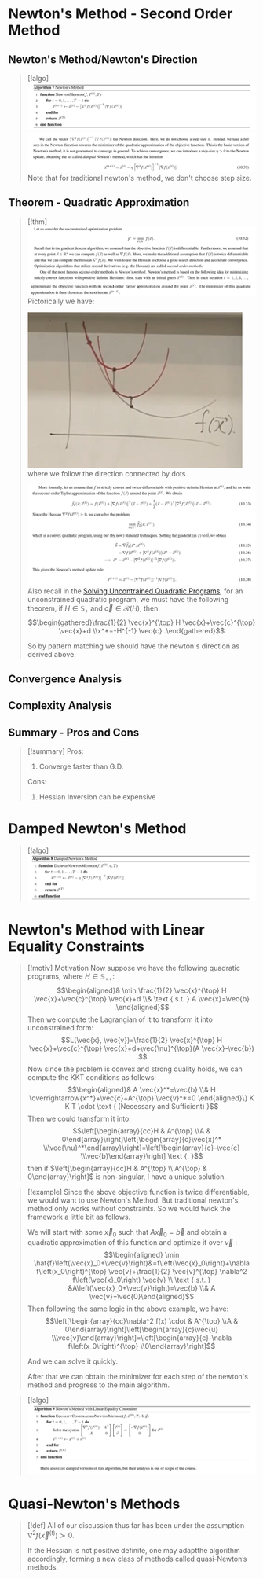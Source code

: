 # Newton's Method - Second Order Method
## Newton's Method/Newton's Direction
> [!algo]
> ![](Newton's_Method.assets/image-20231217103403949.png)![](Newton's_Method.assets/image-20231217103419131.png)
> Note that for traditional newton's method, we don't choose step size.


## Theorem - Quadratic Approximation
> [!thm]
> ![](Newton's_Method.assets/image-20231217102455223.png)![](Newton's_Method.assets/image-20231217102507555.png)
> Pictorically we have:
> 
> ![](Newton's_Method.assets/image-20231217103304136.png)
> where we follow the direction connected by dots.
> 
> ![](Newton's_Method.assets/image-20231217103345806.png)
> Also recall in the [Solving Uncontrained Quadratic Programs](../5_Types_of_Optimization_Programs/Quadratic_Programs.md#Solving%20Uncontrained%20Quadratic%20Programs), for an unconstrained quadratic program, we must have the following theorem, if $H\in \mathbb{S}_+$ and $\vec{c}\in\mathcal{R}(H)$, then:
> $$\begin{gathered}\frac{1}{2} \vec{x}^{\top} H \vec{x}+\vec{c}^{\top} \vec{x}+d \\x^*=-H^{-1} \vec{c} .\end{gathered}$$
> 
> So by pattern matching we should have the newton's direction as derived above.



## Convergence Analysis



## Complexity Analysis



## Summary - Pros and Cons
> [!summary]
> Pros:
> 1. Converge faster than G.D.
> 
> Cons:
> 1. Hessian Inversion can be expensive



# Damped Newton's Method
> [!algo]
> ![](Newton's_Method.assets/image-20231217103500299.png)




# Newton's Method with Linear Equality Constraints
> [!motiv] Motivation
> Now suppose we have the following quadratic programs, where $H\in \mathbb{S}_{++}$:
> $$\begin{aligned}& \min \frac{1}{2} \vec{x}^{\top} H \vec{x}+\vec{c}^{\top} \vec{x}+d \\& \text { s.t. } A \vec{x}=\vec{b} .\end{aligned}$$
> Then we compute the Lagrangian of it to transform it into unconstrained form:
> $$L(\vec{x}, \vec{v})=\frac{1}{2} \vec{x}^{\top} H \vec{x}+\vec{c}^{\top} \vec{x}+d+\vec{\nu}^{\top}(A \vec{x}-\vec{b}) .$$
> Now since the problem is convex and strong duality holds, we can compute the KKT conditions as follows:
> $$\begin{aligned}& A \vec{x}^*=\vec{b} \\& H \overrightarrow{x^*}+\vec{c}+A^{\top} \vec{v}^*=0 \end{aligned}\} K K T \cdot \text { (Necessary and Sufficient) }$$
> Then we could transform it into:
> $$\left[\begin{array}{cc}H & A^{\top} \\A & 0\end{array}\right]\left[\begin{array}{c}\vec{x}^* \\\vec{\nu}^*\end{array}\right]=\left[\begin{array}{c}-\vec{c} \\\vec{b}\end{array}\right] \text {. }$$
> then if $\left[\begin{array}{cc}H & A^{\top} \\ A^{\top} & 0\end{array}\right]$ is non-singular, I have a unique solution.

> [!example]
> Since the above objective function is twice differentiable, we would want to use Newton's Method. But traditional newton's method only works without constraints. So we would twick the framework a little bit as follows.
> 
> We will start with some $\vec{x}_0$ such that $A\vec{x}_0=\vec{b}$ and obtain a quadratic approximation of this function and optimize it over $\vec{v}$ :
> $$\begin{aligned} \min \hat{f}\left(\vec{x}_0+\vec{v}\right)&=f\left(\vec{x}_0\right)+\nabla f\left(x_0\right)^{\top} \vec{v}+\frac{1}{2} \vec{v}^{\top} \nabla^2 f\left(\vec{x}_0\right) \vec{v} \\ \text { s.t. } &A\left(\vec{x}_0+\vec{v}\right)=\vec{b} \\& A \vec{v}=\vec{0}\end{aligned}$$
> Then following the same logic in the above example, we have:
> $$\left[\begin{array}{cc}\nabla^2 f(x) \cdot & A^{\top} \\A & 0\end{array}\right]\left[\begin{array}{c}\vec{u} \\\vec{v}\end{array}\right]=\left[\begin{array}{c}-\nabla f\left(x_0\right)^{\top} \\0\end{array}\right]$$
> 
> And we can solve it quickly.
> 
> After that we can obtain the minimizer for each step of the newton's method and progress to the main algorithm.

> [!algo]
> ![](Newton's_Method.assets/image-20231217135705848.png)



# Quasi-Newton's Methods
> [!def]
> All of our discussion thus far has been under the assumption $\nabla^2 f\left(\vec{x}^{(t)}\right) \succ 0$. 
> 
> If the Hessian is not positive definite, one may adaptthe algorithm accordingly, forming a new class of methods called quasi-Newton’s methods.








